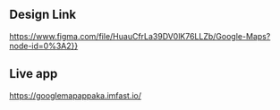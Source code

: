 ## Design Link

https://www.figma.com/file/HuauCfrLa39DV0lK76LLZb/Google-Maps?node-id=0%3A2}}


## Live app
https://googlemapappaka.imfast.io/